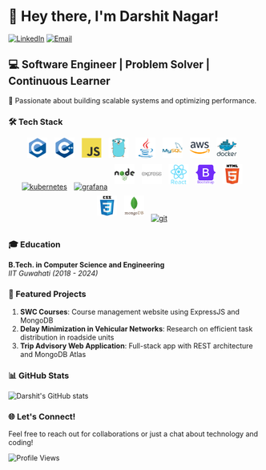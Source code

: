 # 👋 Hey there, I'm Darshit Nagar!

[![LinkedIn](https://img.shields.io/badge/LinkedIn-Connect-blue)](https://linkedin.com/in/darshit-nagar)
[![Email](https://img.shields.io/badge/Email-Contact-red)](mailto:nagardarshit7@gmail.com)

## 💻 Software Engineer | Problem Solver | Continuous Learner

🚀 Passionate about building scalable systems and optimizing performance.

### 🛠️ Tech Stack

<p align="center">
  <a href="https://www.cprogramming.com/" target="_blank"><img src="https://raw.githubusercontent.com/devicons/devicon/master/icons/c/c-original.svg" alt="c" width="40" height="40" style="margin:0 10px 10px 0; transition: transform 0.3s ease-in-out;" onmouseover="this.style.transform='scale(1.2)'" onmouseout="this.style.transform='scale(1)'"/></a>
  <a href="https://www.w3schools.com/cpp/" target="_blank"><img src="https://raw.githubusercontent.com/devicons/devicon/master/icons/cplusplus/cplusplus-original.svg" alt="cplusplus" width="40" height="40" style="margin:0 10px 10px 0; transition: transform 0.3s ease-in-out;" onmouseover="this.style.transform='scale(1.2)'" onmouseout="this.style.transform='scale(1)'"/></a>
  <a href="https://developer.mozilla.org/en-US/docs/Web/JavaScript" target="_blank"><img src="https://raw.githubusercontent.com/devicons/devicon/master/icons/javascript/javascript-original.svg" alt="javascript" width="40" height="40" style="margin:0 10px 10px 0; transition: transform 0.3s ease-in-out;" onmouseover="this.style.transform='scale(1.2)'" onmouseout="this.style.transform='scale(1)'"/></a>
  <a href="https://golang.org" target="_blank"><img src="https://raw.githubusercontent.com/devicons/devicon/master/icons/go/go-original.svg" alt="go" width="40" height="40" style="margin:0 10px 10px 0; transition: transform 0.3s ease-in-out;" onmouseover="this.style.transform='scale(1.2)'" onmouseout="this.style.transform='scale(1)'"/></a>
  <a href="https://www.java.com" target="_blank"><img src="https://raw.githubusercontent.com/devicons/devicon/master/icons/java/java-original.svg" alt="java" width="40" height="40" style="margin:0 10px 10px 0; transition: transform 0.3s ease-in-out;" onmouseover="this.style.transform='scale(1.2)'" onmouseout="this.style.transform='scale(1)'"/></a>
  <a href="https://www.mysql.com/" target="_blank"><img src="https://raw.githubusercontent.com/devicons/devicon/master/icons/mysql/mysql-original-wordmark.svg" alt="mysql" width="40" height="40" style="margin:0 10px 10px 0; transition: transform 0.3s ease-in-out;" onmouseover="this.style.transform='scale(1.2)'" onmouseout="this.style.transform='scale(1)'"/></a>
  <a href="https://aws.amazon.com" target="_blank"><img src="https://raw.githubusercontent.com/devicons/devicon/master/icons/amazonwebservices/amazonwebservices-original-wordmark.svg" alt="aws" width="40" height="40" style="margin:0 10px 10px 0; transition: transform 0.3s ease-in-out;" onmouseover="this.style.transform='scale(1.2)'" onmouseout="this.style.transform='scale(1)'"/></a>
  <a href="https://www.docker.com/" target="_blank"><img src="https://raw.githubusercontent.com/devicons/devicon/master/icons/docker/docker-original-wordmark.svg" alt="docker" width="40" height="40" style="margin:0 10px 10px 0; transition: transform 0.3s ease-in-out;" onmouseover="this.style.transform='scale(1.2)'" onmouseout="this.style.transform='scale(1)'"/></a>
  <a href="https://kubernetes.io" target="_blank"><img src="https://www.vectorlogo.zone/logos/kubernetes/kubernetes-icon.svg" alt="kubernetes" width="40" height="40" style="margin:0 10px 10px 0; transition: transform 0.3s ease-in-out;" onmouseover="this.style.transform='scale(1.2)'" onmouseout="this.style.transform='scale(1)'"/></a>
  <a href="https://grafana.com" target="_blank"><img src="https://www.vectorlogo.zone/logos/grafana/grafana-icon.svg" alt="grafana" width="40" height="40" style="margin:0 10px 10px 0; transition: transform 0.3s ease-in-out;" onmouseover="this.style.transform='scale(1.2)'" onmouseout="this.style.transform='scale(1)'"/></a>
  <a href="https://nodejs.org" target="_blank"><img src="https://raw.githubusercontent.com/devicons/devicon/master/icons/nodejs/nodejs-original-wordmark.svg" alt="nodejs" width="40" height="40" style="margin:0 10px 10px 0; transition: transform 0.3s ease-in-out;" onmouseover="this.style.transform='scale(1.2)'" onmouseout="this.style.transform='scale(1)'"/></a>
  <a href="https://expressjs.com" target="_blank"><img src="https://raw.githubusercontent.com/devicons/devicon/master/icons/express/express-original-wordmark.svg" alt="express" width="40" height="40" style="margin:0 10px 10px 0; transition: transform 0.3s ease-in-out;" onmouseover="this.style.transform='scale(1.2)'" onmouseout="this.style.transform='scale(1)'"/></a>
  <a href="https://reactjs.org/" target="_blank"><img src="https://raw.githubusercontent.com/devicons/devicon/master/icons/react/react-original-wordmark.svg" alt="react" width="40" height="40" style="margin:0 10px 10px 0; transition: transform 0.3s ease-in-out;" onmouseover="this.style.transform='scale(1.2)'" onmouseout="this.style.transform='scale(1)'"/></a>
  <a href="https://getbootstrap.com" target="_blank"><img src="https://raw.githubusercontent.com/devicons/devicon/master/icons/bootstrap/bootstrap-plain-wordmark.svg" alt="bootstrap" width="40" height="40" style="margin:0 10px 10px 0; transition: transform 0.3s ease-in-out;" onmouseover="this.style.transform='scale(1.2)'" onmouseout="this.style.transform='scale(1)'"/></a>
  <a href="https://www.w3.org/html/" target="_blank"><img src="https://raw.githubusercontent.com/devicons/devicon/master/icons/html5/html5-original-wordmark.svg" alt="html5" width="40" height="40" style="margin:0 10px 10px 0; transition: transform 0.3s ease-in-out;" onmouseover="this.style.transform='scale(1.2)'" onmouseout="this.style.transform='scale(1)'"/></a>
  <a href="https://www.w3schools.com/css/" target="_blank"><img src="https://raw.githubusercontent.com/devicons/devicon/master/icons/css3/css3-original-wordmark.svg" alt="css3" width="40" height="40" style="margin:0 10px 10px 0; transition: transform 0.3s ease-in-out;" onmouseover="this.style.transform='scale(1.2)'" onmouseout="this.style.transform='scale(1)'"/></a>
  <a href="https://www.mongodb.com/" target="_blank"><img src="https://raw.githubusercontent.com/devicons/devicon/master/icons/mongodb/mongodb-original-wordmark.svg" alt="mongodb" width="40" height="40" style="margin:0 10px 10px 0; transition: transform 0.3s ease-in-out;" onmouseover="this.style.transform='scale(1.2)'" onmouseout="this.style.transform='scale(1)'"/></a>
  <a href="https://git-scm.com/" target="_blank"><img src="https://www.vectorlogo.zone/logos/git-scm/git-scm-icon.svg" alt="git" width="40" height="40" style="margin:0 10px 10px 0; transition: transform 0.3s ease-in-out;" onmouseover="this.style.transform='scale(1.2)'" onmouseout="this.style.transform='scale(1)'"/></a>
</p>

### 🎓 Education

**B.Tech. in Computer Science and Engineering**  
*IIT Guwahati (2018 - 2024)*

### 🚀 Featured Projects

1. **SWC Courses**: Course management website using ExpressJS and MongoDB
2. **Delay Minimization in Vehicular Networks**: Research on efficient task distribution in roadside units
3. **Trip Advisory Web Application**: Full-stack app with REST architecture and MongoDB Atlas

### 📊 GitHub Stats

![Darshit's GitHub stats](https://github-readme-stats.vercel.app/api?username=Darshit-git&show_icons=true&theme=radical)

### 🌐 Let's Connect!

Feel free to reach out for collaborations or just a chat about technology and coding!

![Profile Views](https://komarev.com/ghpvc/?username=Darshit-git&color=brightgreen)

